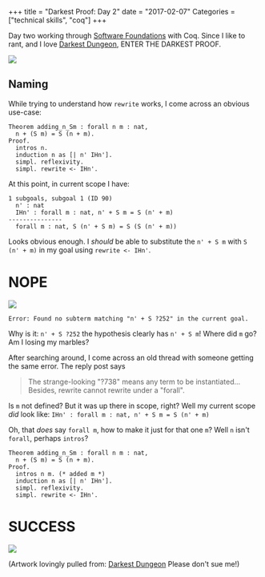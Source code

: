 +++
title = "Darkest Proof: Day 2"
date = "2017-02-07"
Categories = ["technical skills", "coq"]
+++

Day two working through
[Software Foundations](https://www.cis.upenn.edu/~bcpierce/sf/current/index.html)
with Coq. Since I like to rant, and I love
[Darkest Dungeon](http://www.darkestdungeon.com/), ENTER THE DARKEST PROOF.

<img src="/images/ruinhascome.png"></img>

## Naming

While trying to understand how `rewrite` works, I come across an obvious use-case:

```coq
Theorem adding_n_Sm : forall n m : nat, 
  n + (S m) = S (n + m).
Proof.
  intros n. 
  induction n as [| n' IHn'].
  simpl. reflexivity.
  simpl. rewrite <- IHn'. 
```

At this point, in current scope I have:

```
1 subgoals, subgoal 1 (ID 90)
  n' : nat
  IHn' : forall m : nat, n' + S m = S (n' + m)
---------------
  forall m : nat, S (n' + S m) = S (S (n' + m))
```

Looks obvious enough. I _should_ be able to substitute the `n' + S m` with `S (n' + m)` in my goal using `rewrite <- IHn'`.

# NOPE

<img src="/images/hopeless.jpg"></img>

``` coq
Error: Found no subterm matching "n' + S ?252" in the current goal.
``` 

Why is it: `n' + S ?252` the hypothesis clearly has `n' + S m`! Where did
`m` go? Am I losing my marbles?

After searching around, I come across an old thread with someone getting the
same error. The reply post says

> The strange-looking "?738" means any term to be instantiated... Besides,
> rewrite cannot rewrite under a "forall".

Is `m` not defined? But it was up there in scope, right? Well my current scope
_did_ look like: `IHn' : forall m : nat, n' + S m = S (n' + m)`

Oh, that _does_ say `forall m`, how to make it just for that one `m`? Well `n`
isn't `forall`, perhaps `intros`?

```
Theorem adding_n_Sm : forall n m : nat, 
  n + (S m) = S (n + m).
Proof.
  intros n m. (* added m *)
  induction n as [| n' IHn'].
  simpl. reflexivity.
  simpl. rewrite <- IHn'. 
```
# SUCCESS

<img src="/images/critforward.jpg"></img>

(Artwork lovingly pulled from: [Darkest Dungeon](http://www.darkestdungeon.com/)
Please don't sue me!)
